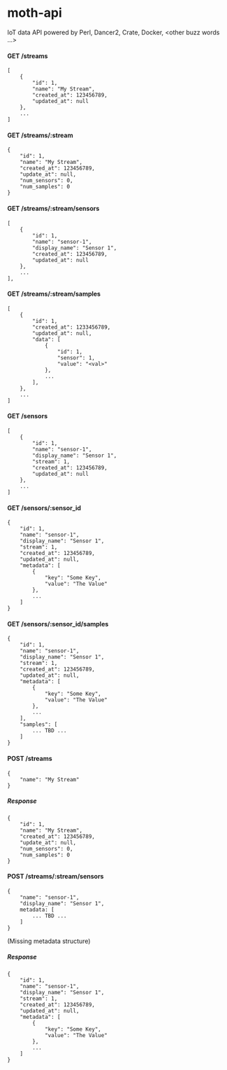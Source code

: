 # moth-api
IoT data API powered by Perl, Dancer2, Crate, Docker, &lt;other buzz words ...>


#### GET /streams

    [
        {
            "id": 1,
            "name": "My Stream",
            "created_at": 123456789,
            "updated_at": null
        },
        ...
    ]

#### GET /streams/:stream

    {
        "id": 1,
        "name": "My Stream",
        "created_at": 123456789,
        "update_at": null,
        "num_sensors": 0,
        "num_samples": 0
    }

#### GET /streams/:stream/sensors

    [
        {
            "id": 1,
            "name": "sensor-1",
            "display_name": "Sensor 1",
            "created_at": 123456789,
            "updated_at": null
        },
        ...
    ],

#### GET /streams/:stream/samples

    [
        {
            "id": 1,
            "created_at": 1233456789,
            "updated_at": null,
            "data": [
                {
                    "id": 1,
                    "sensor": 1,
                    "value": "<val>"
                },
                ...
            ],
        },
        ...
    ]

#### GET /sensors

    [
        {
            "id": 1,
            "name": "sensor-1",
            "display_name": "Sensor 1",
            "stream": 1,
            "created_at": 123456789,
            "updated_at": null
        },
        ...
    ]

#### GET /sensors/:sensor_id

    {
        "id": 1,
        "name": "sensor-1",
        "display_name": "Sensor 1",
        "stream": 1,
        "created_at": 123456789,
        "updated_at": null,
        "metadata": [
            {
                "key": "Some Key",
                "value": "The Value"
            },
            ...
        ]
    }

#### GET /sensors/:sensor_id/samples

    {
        "id": 1,
        "name": "sensor-1",
        "display_name": "Sensor 1",
        "stream": 1,
        "created_at": 123456789,
        "updated_at": null,
        "metadata": [
            {
                "key": "Some Key",
                "value": "The Value"
            },
            ...
        ],
        "samples": [
            ... TBD ...
        ]
    }


#### POST /streams

    {
        "name": "My Stream"
    }

##### Response
    {
        "id": 1,
        "name": "My Stream",
        "created_at": 123456789,
        "update_at": null,
        "num_sensors": 0,
        "num_samples": 0
    }

#### POST /streams/:stream/sensors
    {
        "name": "sensor-1",
        "display_name": "Sensor 1",
        metadata: [
            ... TBD ...
        ]
    }

(Missing metadata structure)
    
##### Response
    {
        "id": 1,
        "name": "sensor-1",
        "display_name": "Sensor 1",
        "stream": 1,
        "created_at": 123456789,
        "updated_at": null,
        "metadata": [
            {
                "key": "Some Key",
                "value": "The Value"
            },
            ...
        ]
    }
